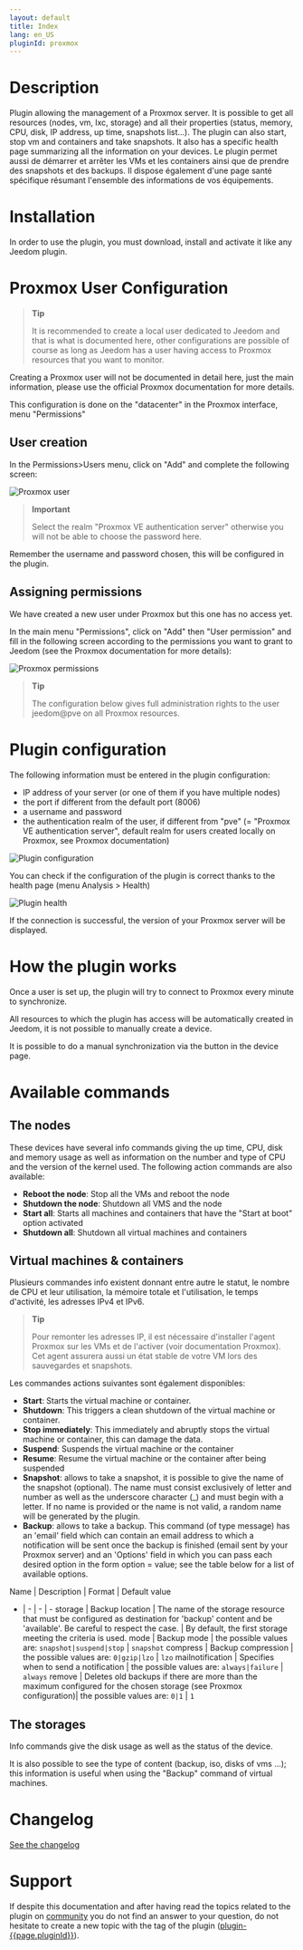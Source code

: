 ```yaml
---
layout: default
title: Index
lang: en_US
pluginId: proxmox
---
```


# Description

Plugin allowing the management of a Proxmox server. It is possible to get all resources (nodes, vm, lxc, storage) and all their properties (status, memory, CPU, disk, IP address, up time, snapshots list...). The plugin can also start, stop vm and containers and take snapshots.
It also has a specific health page summarizing all the information on your devices.
Le plugin permet aussi de démarrer et arrêter les VMs et les containers ainsi que de prendre des snapshots et des backups.
Il dispose également d'une page santé spécifique résumant l'ensemble des informations de vos équipements.

# Installation

In order to use the plugin, you must download, install and activate it like any Jeedom plugin.

# Proxmox User Configuration

> **Tip**
>
> It is recommended to create a local user dedicated to Jeedom and that is what is documented here, other configurations are possible of course as long as Jeedom has a user having access to Proxmox resources that you want to monitor.

Creating a Proxmox user will not be documented in detail here, just the main information, please use the official Proxmox documentation for more details.

This configuration is done on the "datacenter" in the Proxmox interface, menu "Permissions"

## User creation

In the Permissions>Users menu, click on "Add" and complete the following screen:

![Proxmox user](../images/proxmox_user.png "Proxmox user")

> **Important**
>
> Select the realm "Proxmox VE authentication server" otherwise you will not be able to choose the password here.

Remember the username and password chosen, this will be configured in the plugin.

## Assigning permissions

We have created a new user under Proxmox but this one has no access yet.

In the main menu "Permissions", click on "Add" then "User permission" and fill in the following screen according to the permissions you want to grant to Jeedom (see the Proxmox documentation for more details):

![Proxmox permissions](../images/proxmox_permissions.png "Proxmox permissions")

> **Tip**
>
> The configuration below gives full administration rights to the user jeedom@pve on all Proxmox resources.

# Plugin configuration

The following information must be entered in the plugin configuration:

- IP address of your server (or one of them if you have multiple nodes)
- the port if different from the default port (8006)
- a username and password
- the authentication realm of the user, if different from "pve" (= "Proxmox VE authentication server", default realm for users created locally on Proxmox, see Proxmox documentation)

![Plugin configuration](../images/plugin_config.png "Plugin configuration")

You can check if the configuration of the plugin is correct thanks to the health page (menu Analysis > Health)

![Plugin health](../images/plugin_health.png "Plugin health")

If the connection is successful, the version of your Proxmox server will be displayed.

# How the plugin works

Once a user is set up, the plugin will try to connect to Proxmox every minute to synchronize.

All resources to which the plugin has access will be automatically created in Jeedom, it is not possible to manually create a device.

It is possible to do a manual synchronization via the button in the device page.

# Available commands

## The nodes

These devices have several info commands giving the up time, CPU, disk and memory usage as well as information on the number and type of CPU and the version of the kernel used.
The following action commands are also available:

- **Reboot the node**: Stop all the VMs and reboot the node
- **Shutdown the node**: Shutdown all VMS and the node
- **Start all**: Starts all machines and containers that have the "Start at boot" option activated
- **Shutdown all**: Shutdown all virtual machines and containers

## Virtual machines & containers

Plusieurs commandes info existent donnant entre autre le statut, le nombre de CPU et leur utilisation, la mémoire totale et l'utilisation, le temps d'activité, les adresses IPv4 et IPv6.

> **Tip**
>
> Pour remonter les adresses IP, il est nécessaire d'installer l'agent Proxmox sur les VMs et de l'activer (voir documentation Proxmox). Cet agent assurera aussi un état stable de votre VM lors des sauvegardes et snapshots.

Les commandes actions suivantes sont également disponibles:

- **Start**: Starts the virtual machine or container.
- **Shutdown**: This triggers a clean shutdown of the virtual machine or container.
- **Stop immediately**: This immediately and abruptly stops the virtual machine or container, this can damage the data.
- **Suspend**: Suspends the virtual machine or the container
- **Resume**: Resume the virtual machine or the container after being suspended
- **Snapshot**: allows to take a snapshot, it is possible to give the name of the snapshot (optional). The name must consist exclusively of letter and number as well as the underscore character (_) and must begin with a letter. If no name is provided or the name is not valid, a random name will be generated by the plugin.
- **Backup**: allows to take a backup. This command (of type message) has an 'email' field which can contain an email address to which a notification will be sent once the backup is finished (email sent by your Proxmox server) and an 'Options' field in which you can pass each desired option in the form option = value; see the table below for a list of available options.

Name | Description | Format | Default value
- | - | - | -
storage | Backup location | The name of the storage resource that must be configured as destination for 'backup' content and be 'available'. Be careful to respect the case. | By default, the first storage meeting the criteria is used.
mode | Backup mode | the possible values are: `snapshot|suspend|stop` | `snapshot`
compress | Backup compression | the possible values are: `0|gzip|lzo` | `lzo`
mailnotification | Specifies when to send a notification | the possible values are: `always|failure` | `always`
remove | Deletes old backups if there are more than the maximum configured for the chosen storage (see Proxmox configuration)| the possible values are: `0|1` | `1`

## The storages

Info commands give the disk usage as well as the status of the device.

It is also possible to see the type of content (backup, iso, disks of vms ...); this information is useful when using the "Backup" command of virtual machines.

# Changelog

[See the changelog](./changelog)

# Support

If despite this documentation and after having read the topics related to the plugin on [community]({{site.forum}}/tags/plugin-{{page.pluginId}}) you do not find an answer to your question, do not hesitate to create a new topic with the tag of the plugin ([plugin-{{page.pluginId}}]({{site.forum}}/tags/plugin-{{page.pluginId}})).
